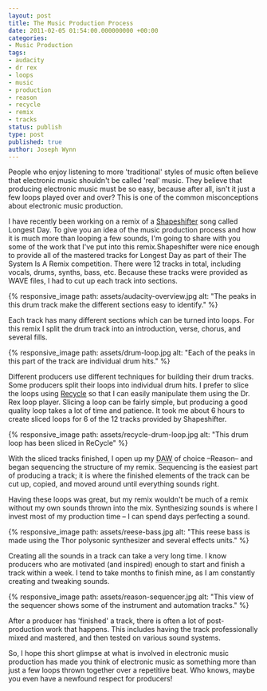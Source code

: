 ```yaml
---
layout: post
title: The Music Production Process
date: 2011-02-05 01:54:00.000000000 +00:00
categories:
- Music Production
tags:
- audacity
- dr rex
- loops
- music
- production
- reason
- recycle
- remix
- tracks
status: publish
type: post
published: true
author: Joseph Wynn
---
```


People who enjoy listening to more 'traditional' styles of music often believe that electronic music shouldn't be called 'real' music. They believe that producing electronic music must be so easy, because after all, isn't it just a few loops played over and over? This is one of the common misconceptions about electronic music production.

I have recently been working on a remix of a [Shapeshifter](http://www.shapeshifter.co.nz) song called Longest Day. To give you an idea of the music production process and how it is much more than looping a few sounds, I'm going to share with you some of the work that I've put into this remix.<!--more-->Shapeshifter were nice enough to provide all of the mastered tracks for Longest Day as part of their The System Is A Remix competition. There were 12 tracks in total, including vocals, drums, synths, bass, etc. Because these tracks were provided as WAVE files, I had to cut up each track into sections.

{% responsive_image path: assets/audacity-overview.jpg alt: "The peaks in this drum track make the different sections easy to identify." %}

Each track has many different sections which can be turned into loops. For this remix I split the drum track into an introduction, verse, chorus, and several fills.

{% responsive_image path: assets/drum-loop.jpg alt: "Each of the peaks in this part of the track are individual drum hits." %}

Different producers use different techniques for building their drum tracks. Some producers split their loops into individual drum hits. I prefer to slice the loops using [Recycle](http://www.propellerheads.se/products/recycle/) so that I can easily manipulate them using the Dr. Rex loop player. Slicing a loop can be fairly simple, but producing a good quality loop takes a lot of time and patience. It took me about 6 hours to create sliced loops for 6 of the 12 tracks provided by Shapeshifter.

{% responsive_image path: assets/recycle-drum-loop.jpg alt: "This drum loop has been sliced in ReCycle" %}

With the sliced tracks finished, I open up my <abbr title="Digital Audio Workstation">DAW</abbr> of choice –Reason– and began sequencing the structure of my remix. Sequencing is the easiest part of producing a track; it is where the finished elements of the track can be cut up, copied, and moved around until everything sounds right.

Having these loops was great, but my remix wouldn't be much of a remix without my own sounds thrown into the mix. Synthesizing sounds is where I invest most of my production time – I can spend days perfecting a sound.

{% responsive_image path: assets/reese-bass.jpg alt: "This reese bass is made using the Thor polysonic synthesizer and several effects units." %}

Creating all the sounds in a track can take a very long time. I know producers who are motivated (and inspired) enough to start and finish a track within a week. I tend to take months to finish mine, as I am constantly creating and tweaking sounds.

{% responsive_image path: assets/reason-sequencer.jpg alt: "This view of the sequencer shows some of the instrument and automation tracks." %}

After a producer has 'finished' a track, there is often a lot of post-production work that happens. This includes having the track professionally mixed and mastered, and then tested on various sound systems.

So, I hope this short glimpse at what is involved in electronic music production has made you think of electronic music as something more than just a few loops thrown together over a repetitive beat. Who knows, maybe you even have a newfound respect for producers!

